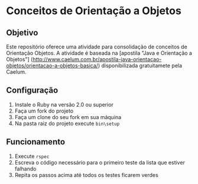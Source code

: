 # Conceitos de Orientação a Objetos

## Objetivo

Este repositório oferece uma atividade para consolidação de conceitos de Orientação Objetos. A atividade é baseada na [apostila "Java e Orientação a Objetos"] (http://www.caelum.com.br/apostila-java-orientacao-objetos/orientacao-a-objetos-basica/) disponibilizada gratuitamete pela Caelum.

## Configuração

1. Instale o Ruby na versão 2.0 ou superior
2. Faça um fork do projeto
3. Faça um clone do seu fork em sua máquina
4. Na pasta raiz do projeto execute `bin\setup`

## Funcionamento

1. Execute `rspec`
2. Escreva o código necessário para o primeiro teste da lista que estiver falhando
3. Repita os passos acima até todos os testes ficarem verdes

